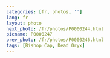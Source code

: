 ```yaml
---
categories: [fr, photos, '']
lang: fr
layout: photo
next_photo: /fr/photos/P0000244.html
picname: P0000247
prev_photo: /fr/photos/P0000246.html
tags: [Bishop Cap, Dead Oryx]
---
```

